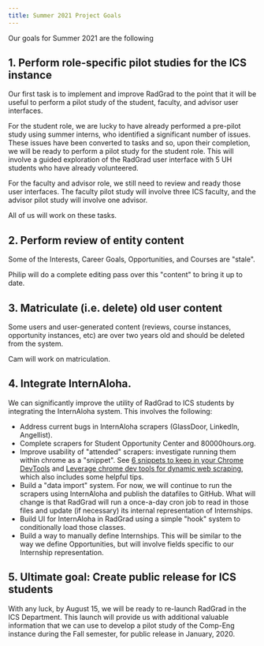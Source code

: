```yaml
---
title: Summer 2021 Project Goals
---
```


Our goals for Summer 2021 are the following

## 1. Perform role-specific pilot studies for the ICS instance

Our first task is to implement and improve RadGrad to the point that it will be useful to perform a pilot study of the student, faculty, and advisor user interfaces.

For the student role, we are lucky to have already performed a pre-pilot study using summer interns, who identified a significant number of issues.  These issues have been converted to tasks and so, upon their completion, we will be ready to perform a pilot study for the student role. This will involve a guided exploration of the RadGrad user interface with 5 UH students who have already volunteered.

For the faculty and advisor role, we still need to review and ready those user interfaces.  The faculty pilot study will involve three ICS faculty, and the advisor pilot study will involve one advisor.

All of us will work on these tasks.

## 2. Perform review of entity content

Some of the Interests, Career Goals, Opportunities, and Courses are "stale".

Philip will do a complete editing pass over this "content" to bring it up to date.

## 3. Matriculate (i.e. delete) old user content

Some users and user-generated content (reviews, course instances, opportunity instances, etc) are over two years old and should be deleted from the system.

Cam will work on matriculation.

## 4. Integrate InternAloha.

We can significantly improve the utility of RadGrad to ICS students by integrating the InternAloha system.  This involves the following:

* Address current bugs in InternAloha scrapers (GlassDoor, LinkedIn, Angellist).
* Complete scrapers for Student Opportunity Center and 80000hours.org.
* Improve usability of "attended" scrapers: investigate running them within chrome as a "snippet". See [6 snippets to keep in your Chrome DevTools](https://www.telerik.com/blogs/6-snippets-to-keep-in-your-chrome-devtools) and [Leverage chrome dev tools for dynamic web scraping](https://towardsdatascience.com/leverage-chrome-dev-tools-for-dynamic-web-scraping-2d3f7703ea4a), which also includes some helpful tips.
* Build a "data import" system. For now, we will continue to run the scrapers using InternAloha and publish the datafiles to GitHub. What will change is that RadGrad will run a once-a-day cron job to read in those files and update (if necessary) its internal representation of Internships.
* Build UI for InternAloha in RadGrad using a simple "hook" system to conditionally load those classes.
* Build a way to manually define Internships. This will be similar to the way we define Opportunities, but will involve fields specific to our Internship representation.


## 5. Ultimate goal: Create public release for ICS students

With any luck, by August 15, we will be ready to re-launch RadGrad in the ICS Department.  This launch will provide us with additional valuable information that we can use to develop a pilot study of the Comp-Eng instance during the Fall semester, for public release in January, 2020.
